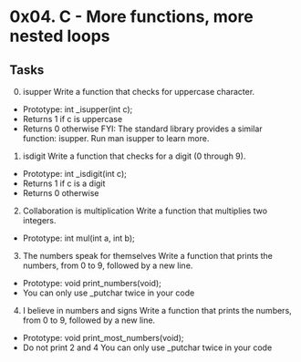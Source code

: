 # 0x04. C - More functions, more nested loops
## Tasks
0. isupper
Write a function that checks for uppercase character.
- Prototype: int _isupper(int c);
- Returns 1 if c is uppercase
- Returns 0 otherwise
FYI: The standard library provides a similar function: isupper. Run man isupper to learn more.
1. isdigit
Write a function that checks for a digit (0 through 9).
- Prototype: int _isdigit(int c);
- Returns 1 if c is a digit
- Returns 0 otherwise
2. Collaboration is multiplication
Write a function that multiplies two integers.
- Prototype: int mul(int a, int b);
3. The numbers speak for themselves
Write a function that prints the numbers, from 0 to 9, followed by a new line.
- Prototype: void print_numbers(void);
- You can only use _putchar twice in your code
4. I believe in numbers and signs
Write a function that prints the numbers, from 0 to 9, followed by a new line.
- Prototype: void print_most_numbers(void);
- Do not print 2 and 4
You can only use _putchar twice in your code
